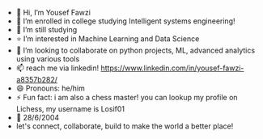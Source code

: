 - 👋 Hi, I’m Yousef Fawzi
- 👀 I’m enrolled in college studying Intelligent systems engineering!
- 🌱 I’m still studying
- ⭐ I’m interested in Machine Learning and Data Science
- 💞️ I’m looking to collaborate on python projects, ML, advanced analytics using various tools
- 📫 reach me via linkedin! https://www.linkedin.com/in/yousef-fawzi-a8357b282/
- 😄 Pronouns: he/him
- ⚡ Fun fact: i am also a chess master! you can lookup my profile on Lichess, my username is Losif01
- 🎂 28/6/2004
- let's connect, collaborate, build to make the world a better place!
